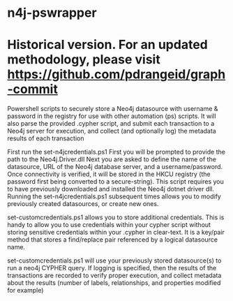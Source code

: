 # n4j-pswrapper

# Historical version.  For an updated methodology, please visit https://github.com/pdrangeid/graph-commit

Powershell scripts to securely store a Neo4j datasource with username &amp; password in the registry for use with other automation (ps) scripts.
It will also parse the provided .cypher script, and submit each transaction to a Neo4j server for execution, and collect (and optionally log) the metadata results of each transaction

First run the set-n4jcredentials.ps1
First you will be prompted to provide the path to the Neo4j.Driver.dll
Next you are asked to define the name of the datasource, URL of the Neo4j database server, and
a username/password.  Once connectivity is verified, it will be stored in the HKCU registry (the password first being converted to a secure-string).
This script requires you to have previously downloaded and installed the Neo4j dotnet driver dll.
Running the set-n4jcredentials.ps1 subsequent times allows you to modify previously created datasources, or create new ones.

set-customcredentials.ps1 allows you to store additional credentials.  This is handy to allow you to use credentials within your cypher script without storing sensitive credentials within your .cypher in clear-text.  It is a key/pair method that stores a find/replace pair referenced by a logical datasource name.

set-customcredentials.ps1 will use your previously stored datasource(s) to run a neo4j CYPHER query.  If logging is specified, then the results of the transactions are recorded to verify proper execution, and collect metadata about the results (number of labels, relationships, and properties modified for example)
